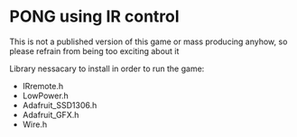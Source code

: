 # PONG using IR control

This is not a published version of this game or mass producing anyhow, so please refrain from being too exciting about it

Library nessacary to install in order to run the game: <ul>
<li>IRremote.h</li>
<li>LowPower.h</li>
<li>Adafruit_SSD1306.h</li>
<li>Adafruit_GFX.h</li>
<li>Wire.h</li>
</ul>
